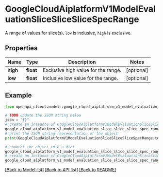 # GoogleCloudAiplatformV1ModelEvaluationSliceSliceSliceSpecRange

A range of values for slice(s). `low` is inclusive, `high` is exclusive.

## Properties

Name | Type | Description | Notes
------------ | ------------- | ------------- | -------------
**high** | **float** | Exclusive high value for the range. | [optional] 
**low** | **float** | Inclusive low value for the range. | [optional] 

## Example

```python
from openapi_client.models.google_cloud_aiplatform_v1_model_evaluation_slice_slice_slice_spec_range import GoogleCloudAiplatformV1ModelEvaluationSliceSliceSliceSpecRange

# TODO update the JSON string below
json = "{}"
# create an instance of GoogleCloudAiplatformV1ModelEvaluationSliceSliceSliceSpecRange from a JSON string
google_cloud_aiplatform_v1_model_evaluation_slice_slice_slice_spec_range_instance = GoogleCloudAiplatformV1ModelEvaluationSliceSliceSliceSpecRange.from_json(json)
# print the JSON string representation of the object
print(GoogleCloudAiplatformV1ModelEvaluationSliceSliceSliceSpecRange.to_json())

# convert the object into a dict
google_cloud_aiplatform_v1_model_evaluation_slice_slice_slice_spec_range_dict = google_cloud_aiplatform_v1_model_evaluation_slice_slice_slice_spec_range_instance.to_dict()
# create an instance of GoogleCloudAiplatformV1ModelEvaluationSliceSliceSliceSpecRange from a dict
google_cloud_aiplatform_v1_model_evaluation_slice_slice_slice_spec_range_from_dict = GoogleCloudAiplatformV1ModelEvaluationSliceSliceSliceSpecRange.from_dict(google_cloud_aiplatform_v1_model_evaluation_slice_slice_slice_spec_range_dict)
```
[[Back to Model list]](../README.md#documentation-for-models) [[Back to API list]](../README.md#documentation-for-api-endpoints) [[Back to README]](../README.md)


